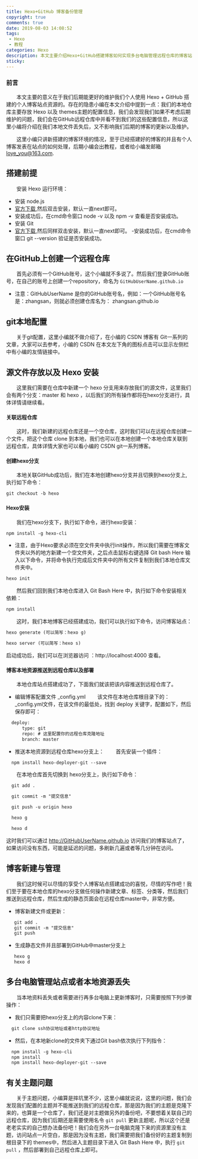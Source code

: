 ```yaml
---
title: Hexo+GitHub 博客备份管理
copyright: true
comments: true
date: 2019-08-03 14:08:52
tags: 
 - Hexo
 - 教程
categories: Hexo
description: 本文主要介绍Hexo+GitHub搭建博客如何实现多台电脑管理远程仓库的博客站点资源，例如：后期我们电脑上的本地仓库丢失，或者存放本地仓库的电脑出现问题打不开本地仓库来管理个人站点，我们又该如何？？？
sticky:
---
```

### 前言
&emsp;&emsp;本文主要的意义在于我们后期能更好的维护我们个人使用 Hexo + GitHub 搭建的个人博客站点资源的。存在的隐患小编在本文介绍中提到一点：我们的本地仓库主要存放 Hexo 以及 themes主题的配置信息，我们会发现我们如果不考虑后期维护的问题，我们会在GitHub远程仓库中并看不到我们的这些配置信息，所以这里小编将介绍在我们本地文件丢失后，又不影响我们后期的博客的更新以及维护。

&emsp;&emsp;这里小编只讲新搭建的博客环境的情况，至于已经搭建好的博客的并且有个人博客发表在站点的如何处理，后期小编会出教程，或者给小编发邮箱 loye_you@163.com.

## 搭建前提
&emsp;&emsp;安装 Hexo 运行环境：
 - 安装 node.js
  - [官方下载](https://nodejs.org/en/download/),然后双击安装，默认一直next即可。
  - 安装成功后，在cmd命令窗口 node -v 以及 npm -v 查看是否安装成功。
 - 安装 Git
  - [官方下载](https://git-scm.com/download/win),然后同样双击安装，默认一直next即可。
  -安装成功后，在cmd命令窗口 git --version 验证是否安装成功。
## 在GitHub上创建一个远程仓库
&emsp;&emsp;首先必须有一个GitHub账号，这个小编就不多说了。然后我们登录GitHub账号，在自己的账号上创建一个repository，命名为 `GitHubUserName.github.io`
 - 注意：GitHubUserName 是你的GitHub账号名，例如：一个GitHub账号名是：zhangsan，则就必须创建仓库名为： zhangsan.github.io 
## git本地配置
&emsp;&emsp;关于git配置，这里小编就不做介绍了，在小编的 CSDN 博客有 Git一系列的文章，大家可以去参考，小编的 CSDN 在本文左下角的图标点击可以显示左侧栏中有小编的友情链接中。
## 源文件存放以及 Hexo 安装
&emsp;&emsp;这里我们需要在仓库中新建一个 hexo 分支用来存放我们的源文件，这里我们会有两个分支：master 和 hexo ，以后我们的所有操作都将在hexo分支进行，具体详情请继续看。
#### 关联远程仓库
&emsp;&emsp;这时，我们新建的远程仓库还是一个空仓库，这时我们可以在远程仓库创建一个文件，把这个仓库 clone 到本地，我们也可以在本地创建一个本地仓库关联到远程仓库，具体详情大家也可以看小编的 CSDN git一系列博客。
#### 创建hexo分支
&emsp;&emsp;本地关联GitHub成功后，我们在本地创建hexo分支并且切换到hexo分支上,执行如下命令：
```xml
git checkout -b hexo
```
#### Hexo安装
&emsp;&emsp;我们在hexo分支下，执行如下命令，进行hexo安装：
```xml
npm install -g hexo-cli
```
 - 注意，由于Hexo要求必须在空文件夹中执行init操作，所以我们需要在博客文件夹以外的地方新建一个空文件夹，之后点击鼠标右键选择 Git bash Here 输入以下命令，并将命令执行完成后文件夹中的所有文件复制到我们本地仓库文件夹中。
```xml
hexo init
```
&emsp;&emsp;然后我们回到我们本地仓库进入 Git Bash Here 中，执行如下命令安装相关依赖：
```xml
npm install
```
&emsp;&emsp;这时，我们本地博客已经搭建成功，我们可以执行如下命令，访问博客站点：
```xml
hexo generate (可以简写：hexo g)

hexo server (可以简写：hexo s)
```
启动成功后，我们可以在浏览器访问 ：http://localhost:4000 查看。
#### 博客本地资源推送到远程仓库以及部署
&emsp;&emsp;本地仓库站点搭建成功了，下面我们就该把该内容推送到远程仓库了。
 - 编辑博客配置文件 _config.yml
  &emsp;&emsp;该文件在本地仓库根目录下的： _config.yml文件，在该文件的最低处，找到 deploy 关键字，配置如下，然后保存即可：
  ```xml
    deploy:
        type: git
        repo: # 这里配置你的远程仓库克隆地址
        branch: master
  ```
 - 推送本地资源到远程仓库hexo分支上：
  &emsp;&emsp;首先安装一个插件：
  ```xml
    npm install hexo-deployer-git --save
  ```
  &emsp;&emsp;在本地仓库首先切换到 hexo分支上，执行如下命令：
  ```xml
    git add .

    git commit -m "提交信息"

    git push -u origin hexo

    hexo g

    hexo d
  ```
这时我们可以通过 http://GitHubUserName.github.io 访问我们的博客站点了，如果访问没有东西，可能是延迟的问题，多刷新几遍或者等几分钟在访问。

## 博客新建与管理
&emsp;&emsp;我们这时候可以尽情的享受个人博客站点搭建成功的喜悦，尽情的写作吧！我们至于要在本地仓库的hexo分支做任何操作新建文章、标签、分类等，然后我们推送到远程仓库，然后生成的静态页面会在远程仓库master中，非常方便。
 - 博客新建文件或更新：
 ```xml
    git add .
    git commit -m "提交信息"
    git push
 ```
 - 生成静态文件并且部署到GitHub中master分支上
 ```xml
    hexo g
    hexo d
 ```

 ## 多台电脑管理站点或者本地资源丢失
 &emsp;&emsp;当本地资料丢失或者需要进行再多台电脑上更新博客时，只需要按照下列步骤操作：
  - 我们只需要把hexo分支上的内容clone下来：
  ```xml
    git clone ssh协议地址或者http协议地址
  ```
  - 然后，在本地新clone的文件夹下通过Git bash依次执行下列指令：
  ```xml
    npm install -g hexo-cli
    npm install
    npm install hexo-deployer-git --save
  ```
## 有关主题问题
&emsp;&emsp;关于主题问题，小编算是摔坑里不少，这里小编就说说，这里的问题，我们会发现我们配置的主题并不能推送到我们的远程仓库，那是因为我们的主题是克隆下来的，也算是一个仓库了，我们还是对主题做另外的备份吧，不要想着关联自己的远程仓库，因为我们后期还是需要使用名令 `git pull` 更新主题呢，所以这个还是老老实实的自己想办法备份吧！我们会在另外一台电脑克隆下来的资源里没有主题，访问站点一片空白，那是因为没有主题，我们需要把我们备份好的主题复制到根目录下的 themes中，然后进入主题目录下进入 Git Bash Here 中，执行 `git pull` ，然后部署到自己远程仓库上即可。
